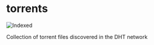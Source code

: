 torrents 
========
![Indexed](https://img.shields.io/badge/indexed-267313-blue)

Collection of torrent files discovered in the DHT network
